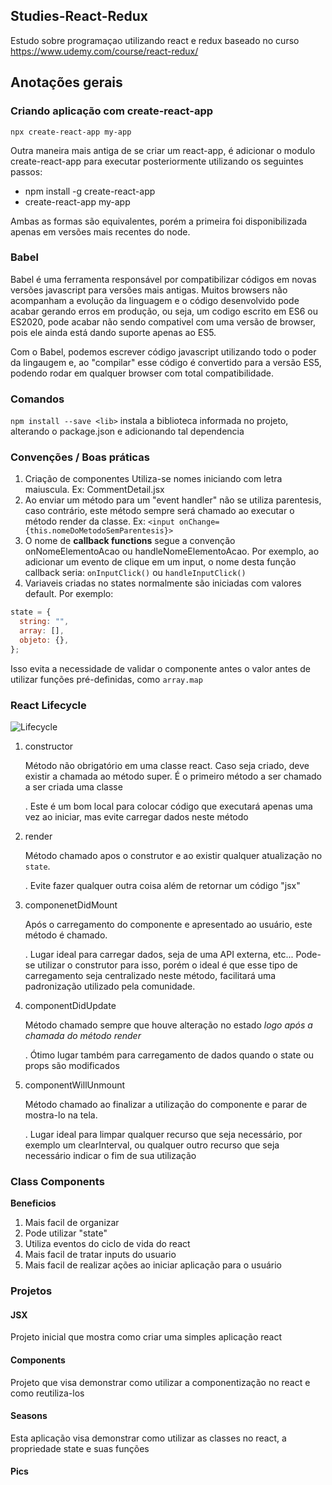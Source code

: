 ## Studies-React-Redux

Estudo sobre programaçao utilizando react e redux baseado no curso https://www.udemy.com/course/react-redux/

## Anotações gerais

### Criando aplicação com **create-react-app**

`npx create-react-app my-app`

Outra maneira mais antiga de se criar um react-app, é adicionar o modulo create-react-app para executar posteriormente utilizando os seguintes passos:

- npm install -g create-react-app
- create-react-app my-app

Ambas as formas são equivalentes, porém a primeira foi disponibilizada apenas em versões mais recentes do node.

### Babel

Babel é uma ferramenta responsável por compatibilizar códigos em novas versões javascript para versões mais antigas.
Muitos browsers não acompanham a evolução da linguagem e o código desenvolvido pode acabar gerando erros em produção, ou seja, um codigo escrito em ES6 ou ES2020, pode acabar não sendo compativel com uma versão de browser, pois ele ainda está dando suporte apenas ao ES5.

Com o Babel, podemos escrever código javascript utilizando todo o poder da lingaugem e, ao "compilar" esse código é convertido para a versão ES5, podendo rodar em qualquer browser com total compatibilidade.

### Comandos

`npm install --save <lib>` instala a biblioteca informada no projeto, alterando o package.json e adicionando tal dependencia

### Convenções / Boas práticas

1. Criação de componentes
   Utiliza-se nomes iniciando com letra maiuscula. Ex: CommentDetail.jsx
2. Ao enviar um método para um "event handler" não se utiliza parentesis, caso contrário, este método sempre será chamado ao executar o método render da classe. Ex:
   `<input onChange={this.nomeDoMetodoSemParentesis}>`
3. O nome de **callback functions** segue a convenção onNomeElementoAcao ou handleNomeElementoAcao. Por exemplo, ao adicionar um evento de clique em um input, o nome desta função callback seria: `onInputClick()` ou `handleInputClick()`
4. Variaveis criadas no states normalmente são iniciadas com valores default. Por exemplo:

```javascript
state = {
  string: "",
  array: [],
  objeto: {},
};
```

Isso evita a necessidade de validar o componente antes o valor antes de utilizar funções pré-definidas, como `array.map`

### React Lifecycle

![Lifecycle](/doc-images/arquitetura_do_projeto.png)

1. constructor

   Método não obrigatório em uma classe react. Caso seja criado, deve existir a chamada ao método super. É o primeiro método a ser chamado a ser criada uma classe

   . Este é um bom local para colocar código que executará apenas uma vez ao iniciar, mas evite carregar dados neste método

2. render

   Método chamado apos o construtor e ao existir qualquer atualização no `state`.

   . Evite fazer qualquer outra coisa além de retornar um código "jsx"

3. componenetDidMount

   Após o carregamento do componente e apresentado ao usuário, este método é chamado.

   . Lugar ideal para carregar dados, seja de uma API externa, etc... Pode-se utilizar o construtor para isso, porém o ideal é que esse tipo de carregamento seja centralizado neste método, facilitará uma padronização utilizado pela comunidade.

4. componentDidUpdate

   Método chamado sempre que houve alteração no estado _logo após a chamada do método render_

   . Ótimo lugar também para carregamento de dados quando o state ou props são modificados

5. componentWillUnmount

   Método chamado ao finalizar a utilização do componente e parar de mostra-lo na tela.

   . Lugar ideal para limpar qualquer recurso que seja necessário, por exemplo um clearInterval, ou qualquer outro recurso que seja necessário indicar o fim de sua utilização

### Class Components

**Beneficios**

1. Mais facil de organizar
2. Pode utilizar "state"
3. Utiliza eventos do ciclo de vida do react
4. Mais facil de tratar inputs do usuario
5. Mais facil de realizar ações ao iniciar aplicação para o usuário

### Projetos

#### JSX

Projeto inicial que mostra como criar uma simples aplicação react

#### Components

Projeto que visa demonstrar como utilizar a componentização no react e como reutiliza-los

#### Seasons

Esta aplicação visa demonstrar como utilizar as classes no react, a propriedade state e suas funções

#### Pics
